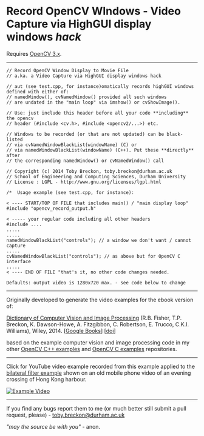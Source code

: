 #  Record OpenCV WIndows - Video Capture via HighGUI display windows _hack_

Requires [OpenCV 3.x](http://www.opencv.org).

---

```
// Record OpenCV Window Display to Movie File
// a.ka. a Video Capture via HighGUI display windows hack

// aut (see test.cpp, for instance)omatically records highGUI windows defined with either of:
// namedWindow(), cvNamedWindow() provided all such windows
// are undated in the "main loop" via imshow() or cvShowImage().

// Use: just include this header before all your code **including** the opencv
// header (#include <cv.h>, #include <opencv2/...>) etc.

// Windows to be recorded (or that are not updated) can be black-listed
// via cvNamedWindowBlackList(windowName) (C) or
// via namedWindowBlackList(windowName) (C++). Put these **directly** after
// the corresponding namedWindow() or cvNamedWindow() call

// Copyright (c) 2014 Toby Breckon, toby.breckon@durham.ac.uk
// School of Engineering and Computing Sciences, Durham University
// License : LGPL - http://www.gnu.org/licenses/lgpl.html

/*  Usage example (see test.cpp, for instance):

< ---- START/TOP OF FILE that includes main() / "main display loop"
#include "opencv_record_output.h"

< ----- your regular code including all other headers
#include ....
.....
.....
namedWindowBlackList("controls"); // a window we don't want / cannot capture
.....
cvNamedWindowBlackList("controls"); // as above but for OpenCV C interface
.....
< ---- END OF FILE "that's it, no other code changes needed.

Defaults: output video is 1280x720 max. - see code below to change

```
---

Originally developed to generate the video examples for the ebook version of:

 [Dictionary of Computer Vision and Image Processing](http://dx.doi.org/10.1002/9781119286462) (R.B. Fisher, T.P. Breckon, K. Dawson-Howe, A. Fitzgibbon, C. Robertson, E. Trucco, C.K.I. Williams), Wiley, 2014.
 [[Google Books](http://books.google.co.uk/books?id=TaEQAgAAQBAJ&lpg=PP1&dq=isbn%3A1118706811&pg=PP1v=onepage&q&f=false)] [[doi](http://dx.doi.org/10.1002/9781119286462)]

based on the example computer vision and image processing code in my other [OpenCV C++ examples](https://github.com/tobybreckon/cpp-examples-ipcv)
and  [OpenCV C examples](https://github.com/tobybreckon/c-examples-ipcv) repositories.

---

Click for YouTube video example recorded from this example applied to the [bilateral filter example](https://github.com/tobybreckon/opencv-record-windows/blob/master/bilateral_filter.cpp) shown on an old mobile phone video of an evening crossing of Hong Kong harbour.

[![Example Video](http://img.youtube.com/vi/dFWRmQP9Y-A/0.jpg)](http://www.youtube.com/watch?v=dFWRmQP9Y-A)

---

If you find any bugs report them to me (or much better still submit a pull request, please) - toby.breckon@durham.ac.uk

_"may the source be with you"_ - anon.
